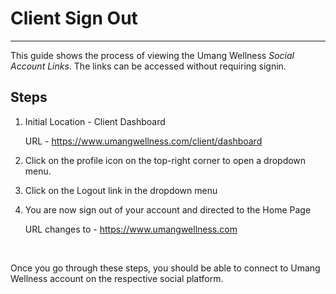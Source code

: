 # Client Sign Out

---

This guide shows the process of viewing the Umang Wellness _Social Account Links_.
The links can be accessed without requiring signin.

## Steps

1. Initial Location - Client Dashboard

    URL - https://www.umangwellness.com/client/dashboard

2. Click on the profile icon on the top-right corner to open a dropdown menu.

3. Click on the Logout link in the dropdown menu

4. You are now sign out of your account and directed to the Home Page

    URL changes to - https://www.umangwellness.com

    <br/>

Once you go through these steps, you should be able to connect to Umang Wellness account on the respective social platform.